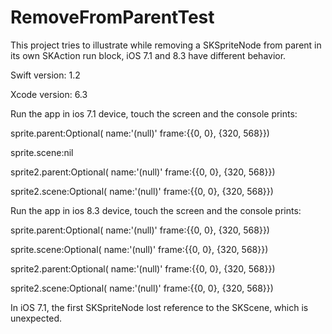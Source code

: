 # RemoveFromParentTest

This project tries to illustrate while removing a SKSpriteNode from parent in its own SKAction run block, iOS 7.1 and 8.3 have different behavior.

Swift version: 1.2

Xcode version: 6.3

Run the app in ios 7.1 device, touch the screen and the console prints:

sprite.parent:Optional(<SKScene> name:'(null)' frame:{{0, 0}, {320, 568}})

sprite.scene:nil

sprite2.parent:Optional(<SKScene> name:'(null)' frame:{{0, 0}, {320, 568}})

sprite2.scene:Optional(<SKScene> name:'(null)' frame:{{0, 0}, {320, 568}})

Run the app in ios 8.3 device, touch the screen and the console prints:

sprite.parent:Optional(<SKScene> name:'(null)' frame:{{0, 0}, {320, 568}})

sprite.scene:Optional(<SKScene> name:'(null)' frame:{{0, 0}, {320, 568}})

sprite2.parent:Optional(<SKScene> name:'(null)' frame:{{0, 0}, {320, 568}})

sprite2.scene:Optional(<SKScene> name:'(null)' frame:{{0, 0}, {320, 568}})

In iOS 7.1, the first SKSpriteNode lost reference to the SKScene, which is unexpected.
